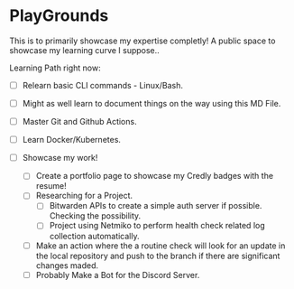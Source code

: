 # PlayGrounds
This is to primarily showcase my expertise completly!
A public space to showcase my learning curve I suppose..

Learning Path right now: 
- [ ] Relearn basic CLI commands - Linux/Bash.
- [ ] Might as well learn to document things on the way using this MD File.
- [ ] Master Git and Github Actions. 
- [ ] Learn Docker/Kubernetes. 


- [ ] Showcase my work!
    - [ ] Create a portfolio page to showcase my Credly badges with the resume!
    - [ ] Researching for a Project.
        - [ ] Bitwarden APIs to create a simple auth server if possible. Checking the possibility. 
        - [ ] Project using Netmiko to perform health check related log collection automatically. 
    - [ ] Make an action where the a routine check will look for an update in the local repository and push to the branch if there are significant changes maded. 
    - [ ] Probably Make a Bot for the Discord Server. 